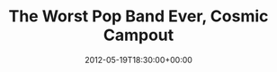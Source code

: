 ---
templateKey: event
guid: 08970cd5-6eab-11ea-99c5-002590d1d1b0
date: 2012-05-19T18:30:00+00:00
eventTime: '6:30pm'
title: The Worst Pop Band Ever, Cosmic Campout
artist: The Worst Pop Band Ever
city: Orono Campgrounds
venue: Cosmic Campout
group: The Worst Pop Band Ever
guests: Bulletproof Tiger, the Standstills
url: http://www.cosmiccampout.com
---